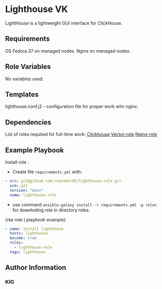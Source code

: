 Lighthouse VK
=========

LightHouse is a lightweight GUI interface for ClickHouse.

Requirements
------------
OS Fedora 37 on managed nodes.
Nginx on managed nodes.

Role Variables
--------------
No variables used.

Templates
--------------
lighthouse.conf.j2 - configuration file for proper work witn nginx.

Dependencies
------------
List of roles required for full-time work:
[Clickhouse](https://github.com/AlexeySetevoi/ansible-clickhouse.git)
[Vector-role](https://github.com/reocoker85/vector-role.git)
[Nginx-role](https://github.com/reocoker85/nginx-role.git)


Example Playbook
----------------

Install role :

- Create file ```requirements.yml``` with:
```yaml
- src: git@github.com:reocoker85/lighthouse-role.git      
  scm: git
  version: "main"
  name: lighthouse-role
```
- use command ```ansible-galaxy install -r requirements.yml -p roles``` for downloding role in directory roles.

Use role ( playbook example):

```yaml
- name: Install lighthouse
  hosts: lighthouse
  become: true
  roles:
    - lighthouse-role
  tags: lighthouse
```

Author Information
------------------

### KIG
